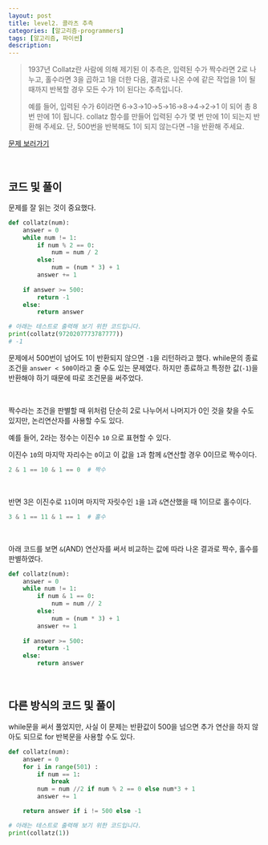 ```yaml
---
layout: post
title: level2. 콜라츠 추측
categories: [알고리즘-programmers]
tags: [알고리즘, 파이썬]
description: 
---
```


> 1937년 Collatz란 사람에 의해 제기된 이 추측은, 입력된 수가 짝수라면 2로 나누고, 홀수라면 3을 곱하고 1을 더한 다음, 결과로 나온 수에 같은 작업을 1이 될 때까지 반복할 경우 모든 수가 1이 된다는 추측입니다.
>
>  예를 들어, 입력된 수가 6이라면 6→3→10→5→16→8→4→2→1 이 되어 총 8번 만에 1이 됩니다. collatz 함수를 만들어 입력된 수가 몇 번 만에 1이 되는지 반환해 주세요. 단, 500번을 반복해도 1이 되지 않는다면 –1을 반환해 주세요.


<a href="https://programmers.co.kr/learn/challenge_codes/14" target="_blank">문제 보러가기</a>

<br>

## 코드 및 풀이

문제를 잘 읽는 것이 중요했다.

```python
def collatz(num):
    answer = 0
    while num != 1:
        if num % 2 == 0:
            num = num / 2
        else:
            num = (num * 3) + 1
        answer += 1
             
    if answer >= 500:
        return -1
    else:
        return answer

# 아래는 테스트로 출력해 보기 위한 코드입니다.
print(collatz(9720207773787777))
# -1
```

문제에서 500번이 넘어도 1이 반환되지 않으면 `-1`을 리턴하라고 했다. while문의 종료조건을 `answer < 500`이라고 줄 수도 있는 문제였다. 하지만 종료하고 특정한 값(`-1`)을 반환해야 하기 때문에 따로 조건문을 써주었다. 

<br>

짝수라는 조건을 판별할 때 위처럼 단순히 2로 나누어서 나머지가 0인 것을 찾을 수도 있지만, 논리연산자를 사용할 수도 있다. 

예를 들어, 2라는 정수는 이진수 `10` 으로 표현할 수 있다. 

이진수 `10`의 마지막 자리수는 `0`이고 이 값을 `1`과 함께 `&`연산할 경우 0이므로 짝수이다. 

```python
2 & 1 == 10 & 1 == 0  # 짝수
``` 

<br>

반면 3은 이진수로 `11`이며 마지막 자릿수인 `1`을 `1`과 `&`연산했을 때 1이므로 홀수이다. 

```python
3 & 1 == 11 & 1 == 1  # 홀수
```

<br>

아래 코드를 보면 `&`(AND) 연산자를 써서 비교하는 값에 따라 나온 결과로 짝수, 홀수를 판별하였다. 

```python
def collatz(num):
    answer = 0
    while num != 1:
        if num & 1 == 0:
            num = num // 2
        else:
            num = (num * 3) + 1
        answer += 1
             
    if answer >= 500:
        return -1
    else:
        return answer
```

<br>

## 다른 방식의 코드 및 풀이 

while문을 써서 풀었지만, 사실 이 문제는 반환값이 500을 넘으면 추가 연산을 하지 않아도 되므로 for 반복문을 사용할 수도 있다. 

```python
def collatz(num):
    answer = 0
    for i in range(501) :
        if num == 1:
            break
        num = num //2 if num % 2 == 0 else num*3 + 1
        answer += 1

    return answer if i != 500 else -1

# 아래는 테스트로 출력해 보기 위한 코드입니다.
print(collatz(1))
```

<br>

